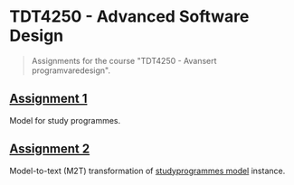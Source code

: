 # TDT4250 - Advanced Software Design
> Assignments for the course "TDT4250 - Avansert programvaredesign".

## [Assignment 1](assignment-1/)

Model for study programmes.

## [Assignment 2](assignment-2/)

Model-to-text (M2T) transformation of [studyprogrammes model](assignment-1/tdt4250.studyprogramme.model/) instance.
